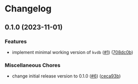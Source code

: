 # Changelog

## 0.1.0 (2023-11-01)


### Features

* implement minimal working version of `kvdb` ([#1](https://github.com/adowair/kvdb/issues/1)) ([708dc0b](https://github.com/adowair/kvdb/commit/708dc0b57df984a9598e58bac4a23015436e714f))


### Miscellaneous Chores

* change initial release version to 0.1.0 ([#6](https://github.com/adowair/kvdb/issues/6)) ([ceca93b](https://github.com/adowair/kvdb/commit/ceca93b03596c0d10c3dc1f7475a960c61459eda))

